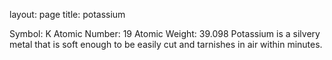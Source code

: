 layout: page 
title: potassium 


Symbol: K
Atomic Number: 19
Atomic Weight: 39.098
Potassium is a silvery metal that is soft enough to be easily cut and tarnishes in air within minutes.